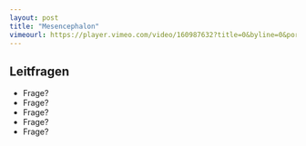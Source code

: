 ```yaml
---
layout: post
title: "Mesencephalon"
vimeourl: https://player.vimeo.com/video/160987632?title=0&byline=0&portrait=0
---
```

## Leitfragen
- Frage?
- Frage?
- Frage?
- Frage?
- Frage?



